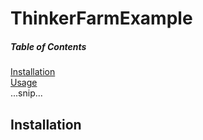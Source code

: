 # ThinkerFarmExample

##### Table of Contents  
[Installation](#installation)  
[Usage](#usage)  
...snip...    
<a name="installation"/>
## Installation
